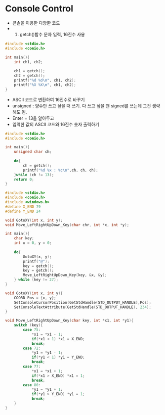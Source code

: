# Console Control
* 콘솔을 이용한 다양한 코드
* 1. getch()함수 문자 입력, 16진수 사용
```c
#include <stdio.h>
#include <conio.h>

int main(){
	int ch1, ch2;
	
	ch1 = getch();
	ch2 = getch();
	printf("%d %d\n", ch1, ch2);
	printf("%X %X\n", ch1, ch2);
}
```
* ASCII 코드로 변환하여 16진수로 바꾸기
* unsigned : 양수만 쓰고 싶을 때 쓰기. 다 쓰고 싶을 땐 signed를 쓰는데 그건 생략해도 됨.
* Enter = 13을 알아두고
* 입력한 값의 ASCII 코드와 16진수 숫자 출력하기
```c
#include <stdio.h>
#include <conio.h>

int main(){
	unsigned char ch;
	
	do{
		ch = getch();
		printf("%d %x : %c\n",ch, ch, ch);
	}while (ch != 13);
	return 0;
}
```
```c
#include <stdio.h>
#include <conio.h>
#include <windows.h>
#define X_END 79
#define Y_END 24

void GotoXY(int x, int y);
void Move_LeftRightUpDown_Key(char chr, int *x, int *y);

int main(){
	char key;
	int x = 0, y = 0;
	
	do{
		GotoXY(x, y);
		printf("@");
		key = getch();
		key = getch();
		Move_LeftRightUpDown_Key(key, &x, &y);
	} while (key != 27);
}

void GotoXY(int x, int y){
	COORD Pos = {x, y};
	SetConsoleCursorPosition(GetStdHandle(STD_OUTPUT_HANDLE),Pos);
    SetConsoleTextAttribute(GetStdHandle(STD_OUTPUT_HANDLE), 234);
}

void Move_LeftRightUpDown_Key(char key, int *x1, int *y1){
	switch (key){
		case 75:
			*x1 = *x1 - 1;
			if(*x1 < 1) *x1 = X_END;
			break;
		case 72:
			*y1 = *y1 - 1;
			if(*y1 < 1) *y1 = Y_END;
			break;
		case 77:
			*x1 = *x1 + 1;
			if(*x1 > X_END) *x1 = 1;
			break;
		case 80:
			*y1 = *y1 + 1;
			if(*y1 > Y_END) *y1 = 1;
			break;
	}
}
```
